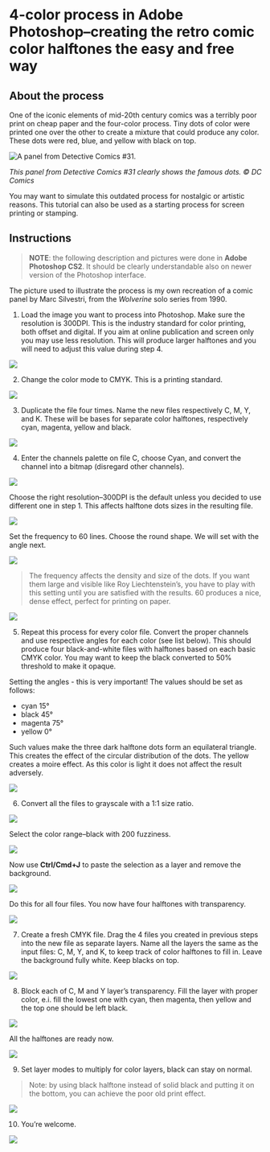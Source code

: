 # 4-color process in Adobe Photoshop&ndash;creating the retro comic color halftones the easy and free way

## About the process

One of the iconic elements of mid-20th century comics was a terribly poor print on cheap paper and the four-color process. Tiny dots of color were printed one over the other to create a mixture that could produce any color. These dots were red, blue, and yellow with black on top.

![A panel from *Detective Comics* #31.](4cp/4CP_view.jpg)

*This panel from Detective Comics #31 clearly shows the famous dots. © DC Comics*

You may want to simulate this outdated process for nostalgic or artistic reasons. This tutorial can also be used as a starting process for screen printing or stamping.

## Instructions

> **NOTE**: the following description and pictures were done in **Adobe Photoshop CS2**. It should be clearly understandable also on newer version of the Photoshop interface.

The picture used to illustrate the process is my own recreation of a comic panel by Marc Silvestri, from the *Wolverine* solo series from 1990.

1. Load the image you want to process into Photoshop. Make sure the resolution is 300DPI. This is the industry standard for color printing, both offset and digital. If you aim at online publication and screen only you may use less resolution. This will produce larger halftones and you will need to adjust this value during step 4.

![](4cp/4CP_01.png)

2. Change the color mode to CMYK. This is a printing standard.

![](4cp/4CP_02.png)

3. Duplicate the file four times. Name the new files respectively C, M, Y, and K. These will be bases for separate color halftones, respectively cyan, magenta, yellow and black.

![](4cp/4CP_03.png)

4. Enter the channels palette on file C, choose Cyan, and convert the channel into a bitmap (disregard other channels).

![](4cp/4CP_04a.png)

Choose the right resolution&ndash;300DPI is the default unless you decided to use different one in step 1. This affects halftone dots sizes in the resulting file.

![](4cp/4CP_04b.png)

Set the frequency to 60 lines. Choose the round shape. We will set with the angle next.

![](4cp/4CP_04c.png)

> The frequency affects the density and size of the dots. If you want them large and visible like Roy Liechtenstein’s, you have to play with this setting until you are satisfied with the results. 60 produces a nice, dense effect, perfect for printing on paper.

![](4cp/4CP_04d.png)

5. Repeat this process for every color file. Convert the proper channels and use respective angles for each color (see list below). This should produce four black-and-white files with halftones based on each basic CMYK color. You may want to keep the black converted to 50% threshold to make it opaque.

Setting the angles - this is very important! The values should be set as follows:

* cyan 15°
* black 45°
* magenta 75°
* yellow 0°

Such values make the three dark halftone dots form an equilateral triangle. This creates the effect of the circular distribution of the dots. The yellow creates a moire effect. As this color is light it does not affect the result adversely.

![](4cp/4CP_05.png)

6. Convert all the files to grayscale with a 1:1 size ratio.

![](4cp/4CP_06a.png)

Select the color range&ndash;black with 200 fuzziness.

![](4cp/4CP_06b.png)

Now use **Ctrl/Cmd+J** to paste the selection as a layer and remove the background.

![](4cp/4CP_06c.png)

Do this for all four files. You now have four halftones with transparency.

![](4cp/4CP_06d.png)

7. Create a fresh CMYK file. Drag the 4 files you created in previous steps into the new file as separate layers. Name all the layers the same as the input files: C, M, Y, and K, to keep track of color halftones to fill in. Leave the background fully white. Keep blacks on top.

![](4cp/4CP_07.png)

8. Block each of C, M and Y layer’s transparency. Fill the layer with proper color, e.i. fill the lowest one with cyan, then magenta, then yellow and the top one should be left black.

![](4cp/4CP_08a.png)

All the halftones are ready now.

![](4cp/4CP_08b.png)

9. Set layer modes to multiply for color layers, black can stay on normal.
 
> Note: by using black halftone instead of solid black and putting it on the bottom, you can achieve the poor old print effect.

![](4cp/4CP_09.png)

10. You’re welcome.

![](4cp/4CP_10.png)
